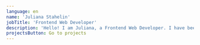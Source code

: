 ```yaml
---
language: en
name: 'Juliana Stahelin'
jobTitle: 'Frontend Web Developer'
description: 'Hello! I am Juliana, a Frontend Web Developer. I have been developing projects with HTML, CSS, Javascript, React, Bootstrap and Styled Components, trying to write my code the best way possible and looking forward to letting them functional, readable and well organised. I am currently studying frontend and, soon, will be diving into backend development. Check out my recent projects!'
projectsButton: Go to projects
---
```


